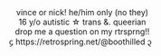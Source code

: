 
<div align="center">vince or nick! he/him only (no they)</div>
<div align="center">16 y/o autistic ☆ trans &. queerian </div>
<div align="center">drop me a question on my rtrsprng!! </div>
<div align="center">᧔ https://retrospring.net/@boothilled ᧓ </div>
